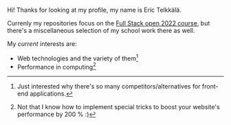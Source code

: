 Hi! Thanks for looking at my profile, my name is Eric Telkkälä.  

Currenly my repositories focus on the [Full Stack open 2022 course](https://fullstackopen.com/en/), but there's a miscellaneous selection of my school work there as well.  

My _current_ interests are:
- Web technologies and the variety of them[^1]
- Performance in computing[^2]


[^1]: Just interested why there's so many competitors/alternatives for front-end applications.
[^2]: Not that I know how to implement special tricks to boost your website's performance by 200 % :)

<!---
erictelkkala/erictelkkala is a ✨ special ✨ repository because its `README.md` (this file) appears on your GitHub profile.
You can click the Preview link to take a look at your changes.
--->

